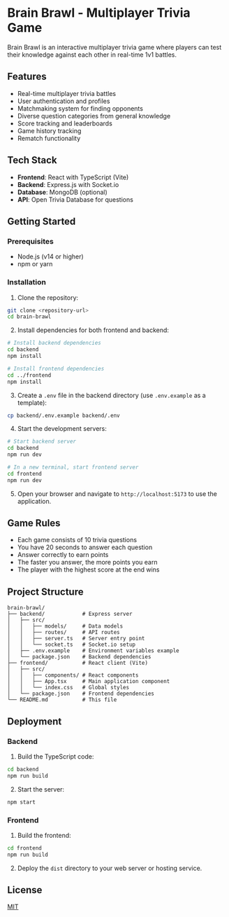 # Brain Brawl - Multiplayer Trivia Game

Brain Brawl is an interactive multiplayer trivia game where players can test their knowledge against each other in real-time 1v1 battles.

## Features

- Real-time multiplayer trivia battles
- User authentication and profiles
- Matchmaking system for finding opponents
- Diverse question categories from general knowledge
- Score tracking and leaderboards
- Game history tracking
- Rematch functionality

## Tech Stack

- **Frontend**: React with TypeScript (Vite)
- **Backend**: Express.js with Socket.io
- **Database**: MongoDB (optional)
- **API**: Open Trivia Database for questions

## Getting Started

### Prerequisites

- Node.js (v14 or higher)
- npm or yarn

### Installation

1. Clone the repository:
```bash
git clone <repository-url>
cd brain-brawl
```

2. Install dependencies for both frontend and backend:
```bash
# Install backend dependencies
cd backend
npm install

# Install frontend dependencies
cd ../frontend
npm install
```

3. Create a `.env` file in the backend directory (use `.env.example` as a template):
```bash
cp backend/.env.example backend/.env
```

4. Start the development servers:
```bash
# Start backend server
cd backend
npm run dev

# In a new terminal, start frontend server
cd frontend
npm run dev
```

5. Open your browser and navigate to `http://localhost:5173` to use the application.

## Game Rules

- Each game consists of 10 trivia questions
- You have 20 seconds to answer each question
- Answer correctly to earn points
- The faster you answer, the more points you earn
- The player with the highest score at the end wins

## Project Structure

```
brain-brawl/
├── backend/            # Express server
│   ├── src/
│   │   ├── models/     # Data models
│   │   ├── routes/     # API routes
│   │   ├── server.ts   # Server entry point
│   │   └── socket.ts   # Socket.io setup
│   ├── .env.example    # Environment variables example
│   └── package.json    # Backend dependencies
├── frontend/           # React client (Vite)
│   ├── src/
│   │   ├── components/ # React components
│   │   ├── App.tsx     # Main application component
│   │   └── index.css   # Global styles
│   └── package.json    # Frontend dependencies
└── README.md           # This file
```

## Deployment

### Backend
1. Build the TypeScript code:
```bash
cd backend
npm run build
```

2. Start the server:
```bash
npm start
```

### Frontend
1. Build the frontend:
```bash
cd frontend
npm run build
```

2. Deploy the `dist` directory to your web server or hosting service.

## License

[MIT](LICENSE)